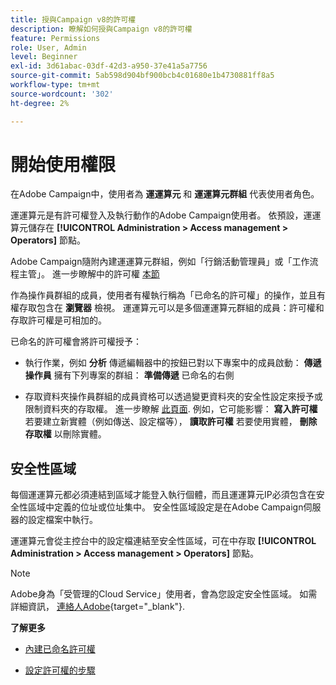 ```yaml
---
title: 授與Campaign v8的許可權
description: 瞭解如何授與Campaign v8的許可權
feature: Permissions
role: User, Admin
level: Beginner
exl-id: 3d61abac-03df-42d3-a950-37e41a5a7756
source-git-commit: 5ab598d904bf900bcb4c01680e1b4730881ff8a5
workflow-type: tm+mt
source-wordcount: '302'
ht-degree: 2%

---
```


# 開始使用權限

在Adobe Campaign中，使用者為 **運運算元** 和 **運運算元群組** 代表使用者角色。

運運算元是有許可權登入及執行動作的Adobe Campaign使用者。 依預設，運運算元儲存在 **[!UICONTROL Administration > Access management > Operators]** 節點。

Adobe Campaign隨附內建運運算元群組，例如「行銷活動管理員」或「工作流程主管」。 進一步瞭解中的許可權 [本節](../start/gs-permissions.md)

作為操作員群組的成員，使用者有權執行稱為「已命名的許可權」的操作，並且有權存取包含在 **瀏覽器** 檢視。 運運算元可以是多個運運算元群組的成員：許可權和存取許可權是可相加的。

已命名的許可權會將許可權授予：

* 執行作業，例如 **分析** 傳遞編輯器中的按鈕已對以下專案中的成員啟動： **傳遞操作員** 擁有下列專案的群組： **準備傳遞** 已命名的右側

* 存取資料夾操作員群組的成員資格可以透過變更資料夾的安全性設定來授予或限制資料夾的存取權。 進一步瞭解 [此頁面](../start/folder-permissions.md). 例如，它可能影響： **寫入許可權** 若要建立新實體（例如傳送、設定檔等）， **讀取許可權** 若要使用實體， **刪除存取權** 以刪除實體。

## 安全性區域

每個運運算元都必須連結到區域才能登入執行個體，而且運運算元IP必須包含在安全性區域中定義的位址或位址集中。 安全性區域設定是在Adobe Campaign伺服器的設定檔案中執行。

運運算元會從主控台中的設定檔連結至安全性區域，可在中存取 **[!UICONTROL Administration > Access management > Operators]** 節點。

>[!NOTE]
>
>Adobe身為「受管理的Cloud Service」使用者，會為您設定安全性區域。 如需詳細資訊， [連絡人Adobe](https://helpx.adobe.com/tw/enterprise/admin-guide.html/enterprise/using/support-for-experience-cloud.ug.html){target="_blank"}.

**了解更多**

* [內建已命名許可權](../start/gs-permissions.md)

* [設定許可權的步驟](../start/manage-permissions.md)
